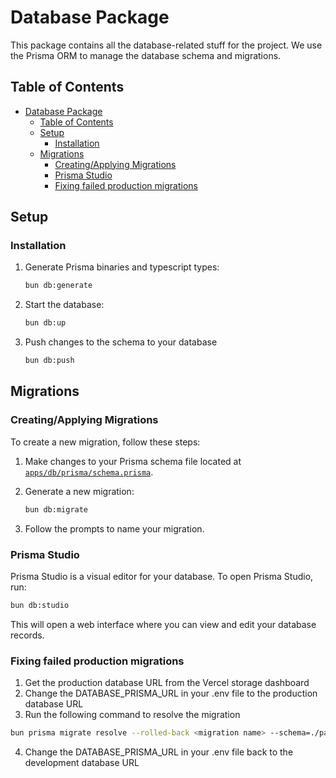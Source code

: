 # Database Package

This package contains all the database-related stuff for the project. We use the Prisma ORM to manage the database schema and migrations.

## Table of Contents

- [Database Package](#database-package)
  - [Table of Contents](#table-of-contents)
  - [Setup](#setup)
    - [Installation](#installation)
  - [Migrations](#migrations)
    - [Creating/Applying Migrations](#creatingapplying-migrations)
    - [Prisma Studio](#prisma-studio)
    - [Fixing failed production migrations](#fixing-failed-production-migrations)

## Setup

### Installation

1. Generate Prisma binaries and typescript types:

   ```sh
   bun db:generate
   ```

2. Start the database:

   ```sh
   bun db:up
   ```

3. Push changes to the schema to your database

   ```sh
   bun db:push
   ```

## Migrations

### Creating/Applying Migrations

To create a new migration, follow these steps:

1. Make changes to your Prisma schema file located at [`apps/db/prisma/schema.prisma`](./prisma/schema.prisma).

2. Generate a new migration:

   ```sh
   bun db:migrate
   ```

3. Follow the prompts to name your migration.

### Prisma Studio

Prisma Studio is a visual editor for your database. To open Prisma Studio, run:

```sh
bun db:studio
```

This will open a web interface where you can view and edit your database records.

### Fixing failed production migrations

1. Get the production database URL from the Vercel storage dashboard
2. Change the DATABASE_PRISMA_URL in your .env file to the production database URL
3. Run the following command to resolve the migration

```sh
bun prisma migrate resolve --rolled-back <migration name> --schema=./packages/db/prisma/schema.prisma
```

4. Change the DATABASE_PRISMA_URL in your .env file back to the development database URL
